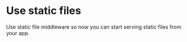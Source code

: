# Use static files

Use static file middleware so now you can start serving static files from your app.